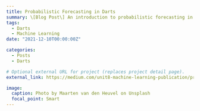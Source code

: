 ```yaml
---
title: Probabilistic Forecasting in Darts
summary: \[Blog Post\] An introduction to probabilistic forecasting in the *Darts* open source time series library.
tags:
  - Darts
  - Machine Learning
date: "2021-12-10T00:00:00Z"

categories:
  - Posts
  - Darts

# Optional external URL for project (replaces project detail page).
external_link: https://medium.com/unit8-machine-learning-publication/probabilistic-forecasting-in-darts-e88fbe83344e

image:
  caption: Photo by Maarten van den Heuvel on Unsplash
  focal_point: Smart
---
```

